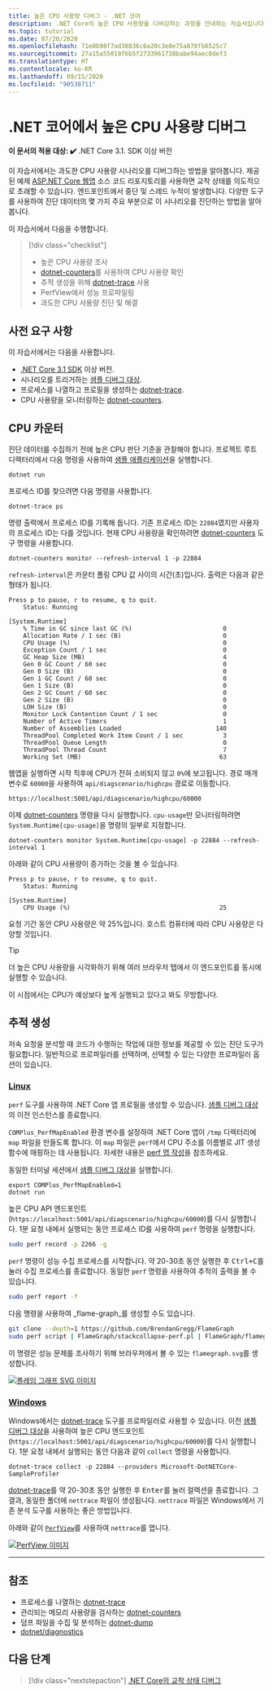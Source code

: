 ```yaml
---
title: 높은 CPU 사용량 디버그 - .NET 코어
description: .NET Core의 높은 CPU 사용량을 디버깅하는 과정을 안내하는 자습서입니다.
ms.topic: tutorial
ms.date: 07/20/2020
ms.openlocfilehash: 71e0b98f7ad38836c6a20c3e0e75a878fb6525c7
ms.sourcegitcommit: 27a15a55019f6b5f2733961738babe94aec0def3
ms.translationtype: HT
ms.contentlocale: ko-KR
ms.lasthandoff: 09/15/2020
ms.locfileid: "90538711"
---
```

# <a name="debug-high-cpu-usage-in-net-core"></a>.NET 코어에서 높은 CPU 사용량 디버그

**이 문서의 적용 대상: ✔️** .NET Core 3.1. SDK 이상 버전

이 자습서에서는 과도한 CPU 사용량 시나리오를 디버그하는 방법을 알아봅니다. 제공된 예제 [ASP.NET Core 웹앱](/samples/dotnet/samples/diagnostic-scenarios) 소스 코드 리포지토리를 사용하면 교착 상태를 의도적으로 초래할 수 있습니다. 엔드포인트에서 중단 및 스레드 누적이 발생합니다. 다양한 도구를 사용하여 진단 데이터의 몇 가지 주요 부분으로 이 시나리오를 진단하는 방법을 알아봅니다.

이 자습서에서 다음을 수행합니다.

> [!div class="checklist"]
>
> - 높은 CPU 사용량 조사
> - [dotnet-counters](dotnet-counters.md)를 사용하여 CPU 사용량 확인
> - 추적 생성을 위해 [dotnet-trace](dotnet-trace.md) 사용
> - PerfView에서 성능 프로파일링
> - 과도한 CPU 사용량 진단 및 해결

## <a name="prerequisites"></a>사전 요구 사항

이 자습서에서는 다음을 사용합니다.

- [.NET Core 3.1 SDK](https://dotnet.microsoft.com/download/dotnet-core) 이상 버전.
- 시나리오를 트리거하는 [샘플 디버그 대상](/samples/dotnet/samples/diagnostic-scenarios).
- 프로세스를 나열하고 프로필을 생성하는 [dotnet-trace](dotnet-trace.md).
- CPU 사용량을 모니터링하는 [dotnet-counters](dotnet-counters.md).

## <a name="cpu-counters"></a>CPU 카운터

진단 데이터를 수집하기 전에 높은 CPU 판단 기준을 관찰해야 합니다. 프로젝트 루트 디렉터리에서 다음 명령을 사용하여 [샘플 애플리케이션](/samples/dotnet/samples/diagnostic-scenarios)을 실행합니다.

```dotnetcli
dotnet run
```

프로세스 ID를 찾으려면 다음 명령을 사용합니다.

```dotnetcli
dotnet-trace ps
```

명령 출력에서 프로세스 ID를 기록해 둡니다. 기존 프로세스 ID는 `22884`였지만 사용자의 프로세스 ID는 다를 것입니다. 현재 CPU 사용량을 확인하려면 [dotnet-counters](dotnet-counters.md) 도구 명령을 사용합니다.

```dotnetcli
dotnet-counters monitor --refresh-interval 1 -p 22884
```

`refresh-interval`은 카운터 폴링 CPU 값 사이의 시간(초)입니다. 출력은 다음과 같은 형태가 됩니다.

```console
Press p to pause, r to resume, q to quit.
    Status: Running

[System.Runtime]
    % Time in GC since last GC (%)                         0
    Allocation Rate / 1 sec (B)                            0
    CPU Usage (%)                                          0
    Exception Count / 1 sec                                0
    GC Heap Size (MB)                                      4
    Gen 0 GC Count / 60 sec                                0
    Gen 0 Size (B)                                         0
    Gen 1 GC Count / 60 sec                                0
    Gen 1 Size (B)                                         0
    Gen 2 GC Count / 60 sec                                0
    Gen 2 Size (B)                                         0
    LOH Size (B)                                           0
    Monitor Lock Contention Count / 1 sec                  0
    Number of Active Timers                                1
    Number of Assemblies Loaded                          140
    ThreadPool Completed Work Item Count / 1 sec           3
    ThreadPool Queue Length                                0
    ThreadPool Thread Count                                7
    Working Set (MB)                                      63
```

웹앱을 실행하면 시작 직후에 CPU가 전혀 소비되지 않고 `0%`에 보고됩니다. 경로 매개 변수로 `60000`을 사용하여 `api/diagscenario/highcpu` 경로로 이동합니다.

`https://localhost:5001/api/diagscenario/highcpu/60000`

이제 [dotnet-counters](dotnet-counters.md) 명령을 다시 실행합니다. `cpu-usage`만 모니터링하려면 `System.Runtime[cpu-usage]`을 명령의 일부로 지정합니다.

```dotnetcli
dotnet-counters monitor System.Runtime[cpu-usage] -p 22884 --refresh-interval 1
```

아래와 같이 CPU 사용량이 증가하는 것을 볼 수 있습니다.

```console
Press p to pause, r to resume, q to quit.
    Status: Running

[System.Runtime]
    CPU Usage (%)                                         25
```

요청 기간 동안 CPU 사용량은 약 25%입니다. 호스트 컴퓨터에 따라 CPU 사용량은 다양할 것입니다.

> [!TIP]
> 더 높은 CPU 사용량을 시각화하기 위해 여러 브라우저 탭에서 이 엔드포인트를 동시에 실행할 수 있습니다.

이 시점에서는 CPU가 예상보다 높게 실행되고 있다고 봐도 무방합니다.

## <a name="trace-generation"></a>추적 생성

저속 요청을 분석할 때 코드가 수행하는 작업에 대한 정보를 제공할 수 있는 진단 도구가 필요합니다. 일반적으로 프로파일러를 선택하며, 선택할 수 있는 다양한 프로파일러 옵션이 있습니다.

### <a name="linux"></a>[Linux](#tab/linux)

`perf` 도구를 사용하여 .NET Core 앱 프로필을 생성할 수 있습니다. [샘플 디버그 대상](/samples/dotnet/samples/diagnostic-scenarios)의 이전 인스턴스를 종료합니다.

`COMPlus_PerfMapEnabled` 환경 변수를 설정하여 .NET Core 앱이 `/tmp` 디렉터리에 `map` 파일을 만들도록 합니다. 이 `map` 파일은 `perf`에서 CPU 주소를 이름별로 JIT 생성 함수에 매핑하는 데 사용됩니다. 자세한 내용은 [perf 맵 작성](../run-time-config/debugging-profiling.md#write-perf-map)을 참조하세요.

동일한 터미널 세션에서 [샘플 디버그 대상](/samples/dotnet/samples/diagnostic-scenarios)을 실행합니다.

```dotnetcli
export COMPlus_PerfMapEnabled=1
dotnet run
```

높은 CPU API 엔드포인트(`https://localhost:5001/api/diagscenario/highcpu/60000`)를 다시 실행합니다. 1분 요청 내에서 실행되는 동안 프로세스 ID를 사용하여 `perf` 명령을 실행합니다.

```bash
sudo perf record -p 2266 -g
```

`perf` 명령이 성능 수집 프로세스를 시작합니다. 약 20-30초 동안 실행한 후 <kbd>Ctrl+C</kbd>를 눌러 수집 프로세스를 종료합니다. 동일한 `perf` 명령을 사용하여 추적의 출력을 볼 수 있습니다.

```bash
sudo perf report -f
```

다음 명령을 사용하여 _flame-graph_를 생성할 수도 있습니다.

```bash
git clone --depth=1 https://github.com/BrendanGregg/FlameGraph
sudo perf script | FlameGraph/stackcollapse-perf.pl | FlameGraph/flamegraph.pl > flamegraph.svg
```

이 명령은 성능 문제를 조사하기 위해 브라우저에서 볼 수 있는 `flamegraph.svg`를 생성합니다.

[![플레임 그래프 SVG 이미지](media/flamegraph.jpg)](media/flamegraph.jpg#lightbox)

### <a name="windows"></a>[Windows](#tab/windows)

Windows에서는 [dotnet-trace](dotnet-trace.md) 도구를 프로파일러로 사용할 수 있습니다. 이전 [샘플 디버그 대상](/samples/dotnet/samples/diagnostic-scenarios)을 사용하여 높은 CPU 엔드포인트(`https://localhost:5001/api/diagscenario/highcpu/60000`)를 다시 실행합니다. 1분 요청 내에서 실행되는 동안 다음과 같이 `collect` 명령을 사용합니다.

```dotnetcli
dotnet-trace collect -p 22884 --providers Microsoft-DotNETCore-SampleProfiler
```

[dotnet-trace](dotnet-trace.md)를 약 20-30초 동안 실행한 후 <kbd>Enter</kbd>를 눌러 컬렉션을 종료합니다. 그 결과, 동일한 폴더에 `nettrace` 파일이 생성됩니다. `nettrace` 파일은 Windows에서 기존 분석 도구를 사용하는 좋은 방법입니다.

아래와 같이 [`PerfView`](https://github.com/microsoft/perfview/blob/master/documentation/Downloading.md)를 사용하여 `nettrace`를 엽니다.

[![PerfView 이미지](media/perfview.jpg)](media/perfview.jpg#lightbox)

---

## <a name="see-also"></a>참조

- 프로세스를 나열하는 [dotnet-trace](dotnet-trace.md)
- 관리되는 메모리 사용량을 검사하는 [dotnet-counters](dotnet-counters.md)
- 덤프 파일을 수집 및 분석하는 [dotnet-dump](dotnet-dump.md)
- [dotnet/diagnostics](https://github.com/dotnet/diagnostics/tree/master/documentation/tutorial)

## <a name="next-steps"></a>다음 단계

> [!div class="nextstepaction"]
> [.NET Core의 교착 상태 디버그](debug-deadlock.md)
